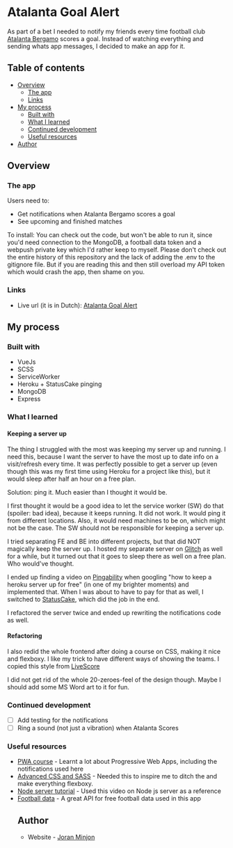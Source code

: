 # Atalanta Goal Alert

As part of a bet I needed to notify my friends every time football club [Atalanta Bergamo](https://www.atalanta.it/en/) scores a goal. Instead of watching everything and sending whats app messages, I decided to make an app for it. 

## Table of contents

- [Overview](#overview)
  - [The app](#the-app)
  - [Links](#links)
- [My process](#my-process)
  - [Built with](#built-with)
  - [What I learned](#what-i-learned)
  - [Continued development](#continued-development)
  - [Useful resources](#useful-resources)
- [Author](#author)

## Overview

### The app

Users need to:
- Get notifications when Atalanta Bergamo scores a goal
- See upcoming and finished matches

To install:
You can check out the code, but won't be able to run it, since you'd need connection to the MongoDB, a football data token and a webpush private key which I'd rather keep to myself. Please don't check out the entire history of this repository and the lack of adding the .env to the gitignore file. But if you are reading this and then still overload my API token which would crash the app, then shame on you.

### Links

- Live url (it is in Dutch): [Atalanta Goal Alert](https://goal-alert.herokuapp.com)

## My process

### Built with

- VueJs
- SCSS
- ServiceWorker
- Heroku + StatusCake pinging
- MongoDB
- Express

### What I learned

#### Keeping a server up
The thing I struggled with the most was keeping my server up and running. I need this, because I want the server to have the most up to date info on a visit/refresh every time. It was perfectly possible to get a server up (even though this was my first time using Heroku for a project like this), but it would sleep after half an hour on a free plan.

Solution: ping it. Much easier than I thought it would be.

I first thought it would be a good idea to let the service worker (SW) do that (spoiler: bad idea), because it keeps running. It did not work. It would ping it from different locations. Also, it would need machines to be on, which might not be the case. The SW should not be responsible for keeping a server up.

I tried separating FE and BE into different projects, but that did NOT magically keep the server up. I hosted my separate server on [Glitch](https://glitch.com) as well for a while, but it turned out that it goes to sleep there as well on a free plan. Who would've thought.

I ended up finding a video on [Pingability](https://pingability.com/) when googling "how to keep a heroku server up for free" (in one of my brighter moments) and implemented that. When I was about to have to pay for that as well, I switched to [StatusCake](https://statuscake.com), which did the job in the end.

I refactored the server twice and ended up rewriting the notifications code as well.


#### Refactoring
I also redid the whole frontend after doing a course on CSS, making it nice and flexboxy. I like my trick to have different ways of showing the teams. I copied this style from [LiveScore](https://livescore.com)

I did not get rid of the whole 20-zeroes-feel of the design though. Maybe I should add some MS Word art to it for fun.

### Continued development

- [ ] Add testing for the notifications
- [ ] Ring a sound (not just a vibration) when Atalanta Scores

### Useful resources

- [PWA course](https://www.udemy.com/course/progressive-web-app-pwa-the-complete-guide/) - Learnt a lot about Progressive Web Apps, including the notifications used here
- [Advanced CSS and SASS](https://www.udemy.com/course/advanced-css-and-sass/) - Needed this to inspire me to ditch the <table> and make everything flexboxy.
- [Node server tutorial](https://www.youtube.com/watch?v=k_0ZzvHbNBQ) - Used this video on Node js server as a reference
- [Football data](https://www.football-data.org/) - A great API for free football data used in this app

## Author

- Website - [Joran Minjon](https://joranminjon.com)
